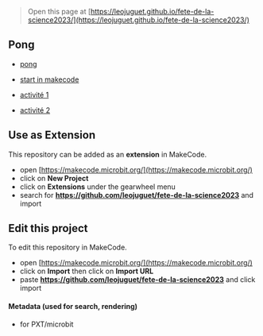 
> Open this page at [https://leojuguet.github.io/fete-de-la-science2023/](https://leojuguet.github.io/fete-de-la-science2023/)

## Pong

* [pong](/fete-de-la-science2023/pong)
* [start in makecode](https://makecode.microbit.org/beta#tutorial:github:LeoJuguet/fete-de-la-science2023/pong)


* [activité 1](https://makecode.microbit.org/beta#tutorial:github:manumario0/informatique-branche/introduction)
* [activité 2](https://makecode.microbit.org/beta#tutorial:github:manumario0/informatique-branche/premier-jeu)

## Use as Extension

This repository can be added as an **extension** in MakeCode.

* open [https://makecode.microbit.org/](https://makecode.microbit.org/)
* click on **New Project**
* click on **Extensions** under the gearwheel menu
* search for **https://github.com/leojuguet/fete-de-la-science2023** and import

## Edit this project

To edit this repository in MakeCode.

* open [https://makecode.microbit.org/](https://makecode.microbit.org/)
* click on **Import** then click on **Import URL**
* paste **https://github.com/leojuguet/fete-de-la-science2023** and click import

#### Metadata (used for search, rendering)

* for PXT/microbit
<script src="https://makecode.com/gh-pages-embed.js"></script><script>makeCodeRender("{{ site.makecode.home_url }}", "{{ site.github.owner_name }}/{{ site.github.repository_name }}");</script>
